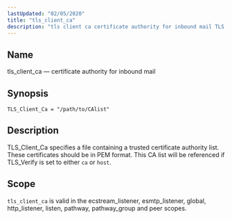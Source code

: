 ```yaml
---
lastUpdated: "02/05/2020"
title: "tls_client_ca"
description: "tls client ca certificate authority for inbound mail TLS Client Ca path to C Alist TLS Client Ca specifies a file containing a trusted certificate authority list These certificates should be in PEM format This CA list will be referenced if TLS Verify is set to either ca or host..."
---
```


<a name="config.tls_client_ca"></a> 
## Name

tls_client_ca — certificate authority for inbound mail

## Synopsis

`TLS_Client_Ca = "/path/to/CAlist"`

<a name="idp26900368"></a> 
## Description

TLS_Client_Ca specifies a file containing a trusted certificate authority list. These certificates should be in PEM format. This CA list will be referenced if TLS_Verify is set to either `ca` or `host`.

<a name="idp26903248"></a> 
## Scope

`tls_client_ca` is valid in the ecstream_listener, esmtp_listener, global, http_listener, listen, pathway, pathway_group and peer scopes.